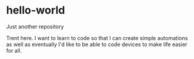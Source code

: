 # hello-world
Just another repository

Trent here. I want to learn to code so that I can create simple automations as well as eventually I'd like to be able to code devices to make life easier for all.
